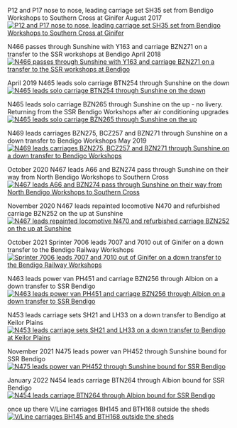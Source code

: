 P12 and P17 nose to nose, leading carriage set SH35 set from Bendigo Workshops to Southern Cross at Ginifer August 2017
<a href="https://railgallery.wongm.com/vline-transfers/F121_2423.jpg.html"><img src="https://railgallery.wongm.com/cache/vline-transfers/F121_2423_595.jpg?cached=1637385520" alt="P12 and P17 nose to nose, leading carriage set SH35 set from Bendigo Workshops to Southern Cross at Ginifer" /></a>

N466 passes through Sunshine with Y163 and carriage BZN271 on a transfer to the SSR workshops at Bendigo April 2018
<a href="https://railgallery.wongm.com/vline-transfers/F125_4290.jpg.html"><img src="https://railgallery.wongm.com/cache/vline-transfers/F125_4290_595.jpg?cached=1626994052" alt="N466 passes through Sunshine with Y163 and carriage BZN271 on a transfer to the SSR workshops at Bendigo " /></a>

April 2019 N465 leads solo carriage BTN254 through Sunshine on the down
<a href="https://railgallery.wongm.com/vline-transfers/F132_9993.jpg.html"><img src="https://railgallery.wongm.com/cache/vline-transfers/F132_9993_595.jpg?cached=1626936941" alt="N465 leads solo carriage BTN254 through Sunshine on the down" /></a>

N465 leads solo carriage BZN265 through Sunshine on the up - no livery. Returning from the SSR Bendigo Workshops after air conditioning upgrades
<a href="https://railgallery.wongm.com/vline-transfers/F133_0031.jpg.html"><img src="https://railgallery.wongm.com/cache/vline-transfers/F133_0031_595.jpg?cached=1626936941" alt="N465 leads solo carriage BZN265 through Sunshine on the up" /></a>

N469 leads carriages BZN275, BCZ257 and BZN271 through Sunshine on a down transfer to Bendigo Workshops May 2019
<a href="https://railgallery.wongm.com/vline-transfers/F133_3877.jpg.html"><img src="https://railgallery.wongm.com/cache/vline-transfers/F133_3877_595.jpg?cached=1633694068" alt="N469 leads carriages BZN275, BCZ257 and BZN271 through Sunshine on a down transfer to Bendigo Workshops" /></a>

October 2020 N467 leads A66 and BZN274 pass through Sunshine on their way from North Bendigo Workshops to Southern Cross
<a href="https://railgallery.wongm.com/vline-transfers/F140_4462.jpg.html"><img src="https://railgallery.wongm.com/cache/vline-transfers/F140_4462_595.jpg?cached=1627090289" alt="N467 leads A66 and BZN274 pass through Sunshine on their way from North Bendigo Workshops to Southern Cross" /></a>

November 2020 N467 leads repainted locomotive N470 and refurbished carriage BZN252 on the up at Sunshine
<a href="https://railgallery.wongm.com/vline-transfers/F140_6274.jpg.html"><img src="https://railgallery.wongm.com/cache/vline-transfers/F140_6274_595.jpg?cached=1627015531" alt="N467 leads repainted locomotive N470 and refurbished carriage BZN252 on the up at Sunshine" /></a>

October 2021 Sprinter 7006 leads 7007 and 7010 out of Ginifer on a down transfer to the Bendigo Railway Workshops
<a href="https://railgallery.wongm.com/vline-transfers/F145_3932.jpg.html"><img src="https://railgallery.wongm.com/cache/vline-transfers/F145_3932_595.jpg?cached=1634643823" alt="Sprinter 7006 leads 7007 and 7010 out of Ginifer on a down transfer to the Bendigo Railway Workshops" /></a>

N463 leads power van PH451 and carriage BZN256 through Albion on a down transfer to SSR Bendigo
<a href="https://railgallery.wongm.com/vline-transfers/F145_4952.jpg.html"><img src="https://railgallery.wongm.com/cache/vline-transfers/F145_4952_595.jpg?cached=1635328364" alt="N463 leads power van PH451 and carriage BZN256 through Albion on a down transfer to SSR Bendigo" /></a>

N453 leads carriage sets SH21 and LH33 on a down transfer to Bendigo at Keilor Plains
<a href="https://railgallery.wongm.com/vline-transfers/F145_8553.jpg.html"><img src="https://railgallery.wongm.com/cache/vline-transfers/F145_8553_595.jpg?cached=1636631498" alt="N453 leads carriage sets SH21 and LH33 on a down transfer to Bendigo at Keilor Plains" /></a>

November 2021 N475 leads power van PH452 through Sunshine bound for SSR Bendigo
<a href="https://railgallery.wongm.com/vline-transfers/F146_1885.jpg.html"><img src="https://railgallery.wongm.com/cache/vline-transfers/F146_1885_595.jpg?cached=1637824786" alt="N475 leads power van PH452 through Sunshine bound for SSR Bendigo" /></a>

January 2022 N454 leads carriage BTN264 through Albion bound for SSR Bendigo
<a href="https://railgallery.wongm.com/vline-transfers/F147_6130.jpg.html"><img src="https://railgallery.wongm.com/cache/vline-transfers/F147_6130_595.jpg?cached=1641118781" alt="N454 leads carriage BTN264 through Albion bound for SSR Bendigo" /></a>






once up there V/Line carriages BH145 and BTH168 outside the sheds
<a href="https://railgallery.wongm.com/bendigo-rail-workshops/F143_8510.jpg.html"><img src="https://railgallery.wongm.com/cache/bendigo-rail-workshops/F143_8510_595.jpg?cached=1626920819" alt="V/Line carriages BH145 and BTH168 outside the sheds" /></a>